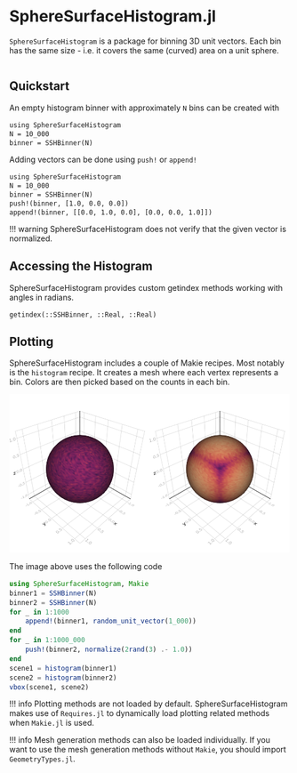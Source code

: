 # SphereSurfaceHistogram.jl

`SphereSurfaceHistogram` is a package for binning 3D unit vectors. Each bin has the same size - i.e. it covers the same (curved) area on a unit sphere.

```@contents
```

## Quickstart

An empty histogram binner with approximately `N` bins can be created with

```@repl
using SphereSurfaceHistogram
N = 10_000
binner = SSHBinner(N)
```

Adding vectors can be done using `push!` or `append!`

```@repl
using SphereSurfaceHistogram
N = 10_000
binner = SSHBinner(N)
push!(binner, [1.0, 0.0, 0.0])
append!(binner, [[0.0, 1.0, 0.0], [0.0, 0.0, 1.0]])
```

!!! warning
    SphereSurfaceHistogram does not verify that the given vector is normalized.

## Accessing the Histogram

SphereSurfaceHistogram provides custom getindex methods working with angles in radians.

```@docs
getindex(::SSHBinner, ::Real, ::Real)
```

## Plotting

SphereSurfaceHistogram includes a couple of Makie recipes. Most notably is the `histogram` recipe. It creates a mesh where each vertex represents a bin. Colors are then picked based on the counts in each bin.

![Example Plot](docs/assets/main_example.png)

The image above uses the following code

```julia
using SphereSurfaceHistogram, Makie
binner1 = SSHBinner(N)
binner2 = SSHBinner(N)
for _ in 1:1000
    append!(binner1, random_unit_vector(1_000))
end
for _ in 1:1000_000
    push!(binner2, normalize(2rand(3) .- 1.0))
end
scene1 = histogram(binner1)
scene2 = histogram(binner2)
vbox(scene1, scene2)
```

!!! info
    Plotting methods are not loaded by default. SphereSurfaceHistogram makes use of `Requires.jl` to dynamically load plotting related methods when `Makie.jl` is used.

!!! info
    Mesh generation methods can also be loaded individually. If you want to use the mesh generation methods without `Makie`, you should import `GeometryTypes.jl`.
